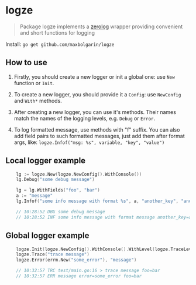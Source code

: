 # logze

> Package logze implements a [zerolog](https://github.com/rs/zerolog) wrapper providing convenient and short functions for logging

Install: `go get github.com/maxbolgarin/logze`

## How to use

  1. Firstly, you should create a new logger or init a global one: use `New` function or `Init`.

  2. To create a new logger, you should provide it a `Config`: use `NewConfig` and `With*` methods.

  3. After creating a new logger, you can use it's methods.
     Their names match the names of the logging levels, e.g. `Debug` or `Error`.

  4. To log formatted message, use methods with "f" suffix. You can also add field pairs to such
     formatted messages, just add them after format args, like:
    `logze.Infof("msg: %s", variable, "key", "value")`

## Local logger example
```go
	lg := logze.New(logze.NewConfig().WithConsole())
	lg.Debug("some debug message")

	lg = lg.WithFields("foo", "bar")
	a := "message"
	lg.Infof("some info message with format %s", a, "another_key", "another_value")

	// 10:28:52 DBG some debug message
	// 10:28:52 INF some info message with format message another_key=another_value foo=bar
```

## Global logger example
```go
	logze.Init(logze.NewConfig().WithConsole().WithLevel(logze.TraceLevel), "foo", "bar")
	logze.Trace("trace message")
	logze.Error(errm.New("some_error"), "message")

	// 10:32:57 TRC test/main.go:16 > trace message foo=bar
	// 10:32:57 ERR message error=some_error foo=bar
```
